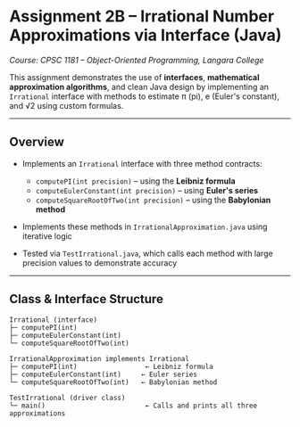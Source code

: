 # Assignment 2B – Irrational Number Approximations via Interface (Java)
*Course: CPSC 1181 – Object-Oriented Programming, Langara College*

This assignment demonstrates the use of **interfaces**, **mathematical approximation algorithms**, 
and clean Java design by implementing an `Irrational` interface with methods to estimate π (pi), 
e (Euler's constant), and √2 using custom formulas.

---

## Overview

- Implements an `Irrational` interface with three method contracts:
  - `computePI(int precision)` – using the **Leibniz formula**
  - `computeEulerConstant(int precision)` – using **Euler's series**
  - `computeSquareRootOfTwo(int precision)` – using the **Babylonian method**

- Implements these methods in `IrrationalApproximation.java` using iterative logic

- Tested via `TestIrrational.java`, which calls each method with large precision values to demonstrate accuracy

---

## Class & Interface Structure

```text
Irrational (interface)
├─ computePI(int)
├─ computeEulerConstant(int)
└─ computeSquareRootOfTwo(int)

IrrationalApproximation implements Irrational
├─ computePI(int)                 ← Leibniz formula
├─ computeEulerConstant(int)     ← Euler series
└─ computeSquareRootOfTwo(int)   ← Babylonian method

TestIrrational (driver class)
└─ main()                         ← Calls and prints all three approximations
